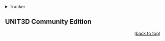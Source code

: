 <div id="top"></div>

<!-- TABLE OF CONTENTS -->
<details>
  <summary>Tracker</summary>
  <ol>
    <li>
      <a href="#UNIT3D-Community-Edition">UNIT3D Community Edition</a>
    </li>
    
     
  </ol>
</details>


<!-- ROADMAP -->
## UNIT3D Community Edition




<p align="right">(<a href="#top">back to top</a>)</p>


